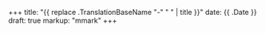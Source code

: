 +++
title: "{{ replace .TranslationBaseName "-" " " | title }}"
date: {{ .Date }}
draft: true
markup: "mmark"
+++

